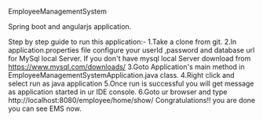 EmployeeManagementSystem


Spring boot and angularjs application.

Step by step guide to run this application:- 1.Take a clone from git. 2.In application.properties file configure your userId ,password and database url for MySql local Server. If you don't have mysql local Server download from https://www.mysql.com/downloads/ 3.Goto Application's main method in EmployeeManagementSystemApplication.java class. 4.Right click and select run as java application 5.Once run is successful you will get message as application started in ur IDE console. 6.Goto ur browser and type http://localhost:8080/employee/home/show/ Congratulations!! you are done you can see EMS now.
